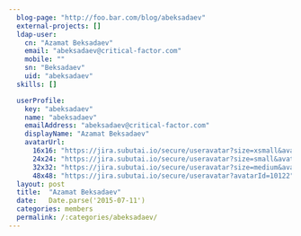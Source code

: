 ```yaml
---
  blog-page: "http://foo.bar.com/blog/abeksadaev"
  external-projects: []
  ldap-user: 
    cn: "Azamat Beksadaev"
    email: "abeksadaev@critical-factor.com"
    mobile: ""
    sn: "Beksadaev"
    uid: "abeksadaev"
  skills: []

  userProfile: 
    key: "abeksadaev"
    name: "abeksadaev"
    emailAddress: "abeksadaev@critical-factor.com"
    displayName: "Azamat Beksadaev"
    avatarUrl: 
      16x16: "https://jira.subutai.io/secure/useravatar?size=xsmall&avatarId=10122"
      24x24: "https://jira.subutai.io/secure/useravatar?size=small&avatarId=10122"
      32x32: "https://jira.subutai.io/secure/useravatar?size=medium&avatarId=10122"
      48x48: "https://jira.subutai.io/secure/useravatar?avatarId=10122"
  layout: post
  title:  "Azamat Beksadaev"
  date:   Date.parse('2015-07-11')
  categories: members
  permalink: /:categories/abeksadaev/
---
```

